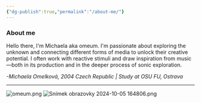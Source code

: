 ```yaml
---
{"dg-publish":true,"permalink":"/about-me/"}
---
```


### About me

Hello there,
I'm Michaela aka omeum. I'm passionate about exploring the unknown and connecting different forms of media to unlock their creative potential. I often work with reactive stimuli and draw inspiration from music—both in its production and in the deeper process of sonic exploration.

*-Michaela Omelková, 2004 Czech Republic | Study at OSU FU, Ostrava*

---
![omeum.png](/img/user/imgs/omeum.png)
![Snímek obrazovky 2024-10-05 164806.png](/img/user/imgs/Sn%C3%ADmek%20obrazovky%202024-10-05%20164806.png)
